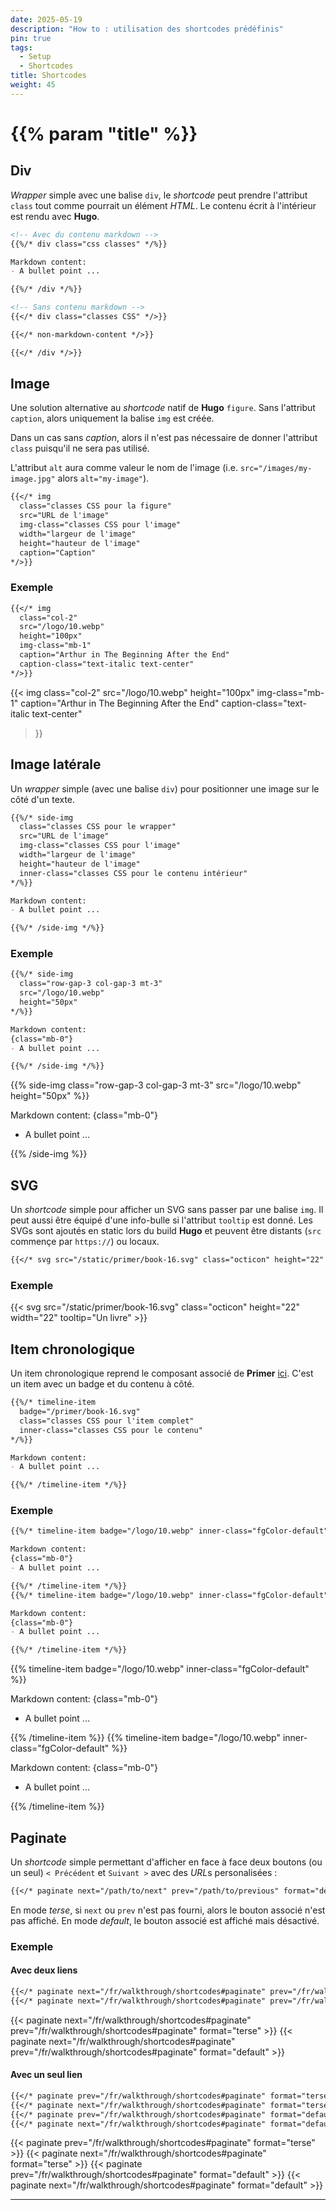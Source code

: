 ```yaml
---
date: 2025-05-19
description: "How to : utilisation des shortcodes prédéfinis"
pin: true
tags:
  - Setup
  - Shortcodes
title: Shortcodes
weight: 45
---
```


# {{% param "title" %}}

## Div

*Wrapper* simple avec une balise `div`, le *shortcode* peut prendre l'attribut `class` tout comme pourrait un élément *HTML*.
Le contenu écrit à l'intérieur est rendu avec **Hugo**.

```md
<!-- Avec du contenu markdown -->
{{%/* div class="css classes" */%}}

Markdown content:
- A bullet point ...

{{%/* /div */%}}

<!-- Sans contenu markdown -->
{{</* div class="classes CSS" */>}}

{{</* non-markdown-content */>}}

{{</* /div */>}}
```

## Image

Une solution alternative au *shortcode* natif de **Hugo** `figure`. Sans l'attribut `caption`, alors uniquement la balise `img` est créée.

Dans un cas sans *caption*, alors il n'est pas nécessaire de donner l'attribut `class` puisqu'il ne sera pas utilisé.

L'attribut `alt` aura comme valeur le nom de l'image (i.e. `src="/images/my-image.jpg"` alors `alt="my-image"`).

```md
{{</* img
  class="classes CSS pour la figure"
  src="URL de l'image"
  img-class="classes CSS pour l'image"
  width="largeur de l'image"
  height="hauteur de l'image"
  caption="Caption"
*/>}}
```

### Exemple

```md
{{</* img
  class="col-2"
  src="/logo/10.webp"
  height="100px"
  img-class="mb-1"
  caption="Arthur in The Beginning After the End"
  caption-class="text-italic text-center"
*/>}}
```

{{< img
  class="col-2"
  src="/logo/10.webp"
  height="100px"
  img-class="mb-1"
  caption="Arthur in The Beginning After the End"
  caption-class="text-italic text-center"
>}}

## Image latérale

Un *wrapper* simple (avec une balise `div`) pour positionner une image sur le côté d'un texte.

```md
{{%/* side-img
  class="classes CSS pour le wrapper"
  src="URL de l'image"
  img-class="classes CSS pour l'image"
  width="largeur de l'image"
  height="hauteur de l'image"
  inner-class="classes CSS pour le contenu intérieur"
*/%}}

Markdown content:
- A bullet point ...

{{%/* /side-img */%}}
```

### Exemple

```md
{{%/* side-img
  class="row-gap-3 col-gap-3 mt-3"
  src="/logo/10.webp"
  height="50px"
*/%}}

Markdown content:
{class="mb-0"}
- A bullet point ...

{{%/* /side-img */%}}
```

{{% side-img
  class="row-gap-3 col-gap-3 mt-3"
  src="/logo/10.webp"
  height="50px"
%}}

Markdown content:
{class="mb-0"}
- A bullet point ...

{{% /side-img %}}

## SVG

Un *shortcode* simple pour afficher un SVG sans passer par une balise `img`.
Il peut aussi être équipé d'une info-bulle si l'attribut `tooltip` est donné.
Les SVGs sont ajoutés en static lors du build **Hugo** et peuvent être distants (`src` commençe par `https://`) ou locaux.

```md
{{</* svg src="/static/primer/book-16.svg" class="octicon" height="22" width="22" tooltip="Un libre" */>}}
```

### Exemple

{{< svg src="/static/primer/book-16.svg" class="octicon" height="22" width="22" tooltip="Un livre" >}}

## Item chronologique

Un item chronologique reprend le composant associé de **Primer** [ici](https://primer.style/product/components/timeline/).
C'est un item avec un badge et du contenu à côté.

```md
{{%/* timeline-item
  badge="/primer/book-16.svg"
  class="classes CSS pour l'item complet"
  inner-class="classes CSS pour le contenu"
*/%}}

Markdown content:
- A bullet point ...

{{%/* /timeline-item */%}}
```

### Exemple

```md
{{%/* timeline-item badge="/logo/10.webp" inner-class="fgColor-default" */%}}

Markdown content:
{class="mb-0"}
- A bullet point ...

{{%/* /timeline-item */%}}
{{%/* timeline-item badge="/logo/10.webp" inner-class="fgColor-default" */%}}

Markdown content:
{class="mb-0"}
- A bullet point ...

{{%/* /timeline-item */%}}
```

{{% timeline-item badge="/logo/10.webp" inner-class="fgColor-default" %}}

Markdown content:
{class="mb-0"}
- A bullet point ...

{{% /timeline-item %}}
{{% timeline-item badge="/logo/10.webp" inner-class="fgColor-default" %}}

Markdown content:
{class="mb-0"}
- A bullet point ...

{{% /timeline-item %}}

## Paginate

Un *shortcode* simple permettant d'afficher en face à face deux boutons (ou un seul) `< Précédent` et `Suivant >`
avec des *URL*s personalisées :

```md
{{</* paginate next="/path/to/next" prev="/path/to/previous" format="default OU terse" */>}}
```

En mode *terse*, si `next` ou `prev` n'est pas fourni, alors le bouton associé n'est pas affiché.
En mode *default*, le bouton associé est affiché mais désactivé.

### Exemple

#### Avec deux liens

```md
{{</* paginate next="/fr/walkthrough/shortcodes#paginate" prev="/fr/walkthrough/shortcodes#paginate" format="terse" */>}}
{{</* paginate next="/fr/walkthrough/shortcodes#paginate" prev="/fr/walkthrough/shortcodes#paginate" format="default" */>}}
```

{{< paginate next="/fr/walkthrough/shortcodes#paginate" prev="/fr/walkthrough/shortcodes#paginate" format="terse" >}}
{{< paginate next="/fr/walkthrough/shortcodes#paginate" prev="/fr/walkthrough/shortcodes#paginate" format="default" >}}

#### Avec un seul lien

```md
{{</* paginate prev="/fr/walkthrough/shortcodes#paginate" format="terse" */>}}
{{</* paginate next="/fr/walkthrough/shortcodes#paginate" format="terse" */>}}
{{</* paginate prev="/fr/walkthrough/shortcodes#paginate" format="default" */>}}
{{</* paginate next="/fr/walkthrough/shortcodes#paginate" format="default" */>}}
```

{{< paginate prev="/fr/walkthrough/shortcodes#paginate" format="terse" >}}
{{< paginate next="/fr/walkthrough/shortcodes#paginate" format="terse" >}}
{{< paginate prev="/fr/walkthrough/shortcodes#paginate" format="default" >}}
{{< paginate next="/fr/walkthrough/shortcodes#paginate" format="default" >}}

---
